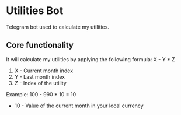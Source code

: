 # Utilities Bot

Telegram bot used to calculate my utilities.

## Core functionality

It will calculate my utilities by applying the following formula: X - Y \* Z

1. X - Current month index
2. Y - Last month index
3. Z - Index of the utility

Example: 100 - 990 \* 10 = 10

-   10 - Value of the current month in your local currency
